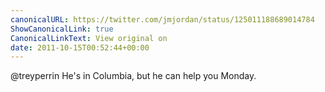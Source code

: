 ```yaml
---
canonicalURL: https://twitter.com/jmjordan/status/125011188689014784
ShowCanonicalLink: true
CanonicalLinkText: View original on
date: 2011-10-15T00:52:44+00:00
---
```

@treyperrin He's in Columbia, but he can help you Monday.